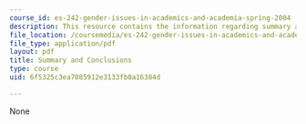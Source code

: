```yaml
---
course_id: es-242-gender-issues-in-academics-and-academia-spring-2004
description: This resource contains the information regarding summary and conclusions.
file_location: /coursemedia/es-242-gender-issues-in-academics-and-academia-spring-2004/6f5325c3ea7085912e3133fb0a16384d_MITES_242S04_ses14.pdf
file_type: application/pdf
layout: pdf
title: Summary and Conclusions
type: course
uid: 6f5325c3ea7085912e3133fb0a16384d

---
```

None